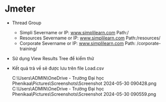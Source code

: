# Jmeter
- Thread Group
  + Simpli
    Severname or IP: www.simplilearn.com
    Path:/
  + Resources
    Severname or IP: www.simplilearn.com
    Path:/resources/
  + Corporate
    Severname or IP: www.simplilearn.com
    Path: /corporate-training/
 - Sử dụng View Results Tree để kiểm thử
 - Kết quả trả về sẽ được lưu trên file Load.csv

   C:\Users\ADMIN\OneDrive - Trường Đại học Phenikaa\Pictures\Screenshots\Screenshot 2024-05-30 090428.png
   C:\Users\ADMIN\OneDrive - Trường Đại học Phenikaa\Pictures\Screenshots\Screenshot 2024-05-30 090559.png
